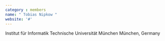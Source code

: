 ```yaml
---
category : members
name: " Tobias Nipkow " 
website: '#'
---
```

Institut für Informatik
Technische Universität München
München, Germany

